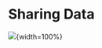 
# Sharing Data



![](resources/images/09-sharing-data_files/figure-docx//1MNHf8JpolaEP_vQ_kB-1xRBF9wo3haCArRu117hBoHA_g21a84b32106_0_63.png){width=100%}
